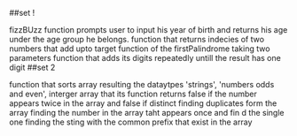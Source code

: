 ##set !

fizzBUzz
function prompts user to input his year of birth and returns his age under the age group he belongs.
function that returns indecies of two numbers that add upto target
function of the firstPalindrome taking two parameters
function that adds its digits repeatedly untill the result has one digit
##set 2

function that sorts array resulting the dataytpes 'strings', 'numbers odds and even',
interger array that its function returns false if the number appears twice in the array and false if distinct
finding duplicates form the array
finding the number in the array taht appears once and fin d the single one
finding the sting with the common prefix that exist in the array
